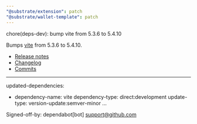 ```yaml
---
"@substrate/extension": patch
"@substrate/wallet-template": patch
---
```


chore(deps-dev): bump vite from 5.3.6 to 5.4.10

Bumps [vite](https://github.com/vitejs/vite/tree/HEAD/packages/vite) from 5.3.6 to 5.4.10.
- [Release notes](https://github.com/vitejs/vite/releases)
- [Changelog](https://github.com/vitejs/vite/blob/v5.4.10/packages/vite/CHANGELOG.md)
- [Commits](https://github.com/vitejs/vite/commits/v5.4.10/packages/vite)

---
updated-dependencies:
- dependency-name: vite
  dependency-type: direct:development
  update-type: version-update:semver-minor
...

Signed-off-by: dependabot[bot] <support@github.com>
